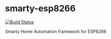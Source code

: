 # smarty-esp8266

[![Build Status](https://travis-ci.org/davidorlea/smarty-esp8266.svg?branch=master)](https://travis-ci.org/davidorlea/smarty-esp8266)

Smarty Home Automation framework for ESP8266
